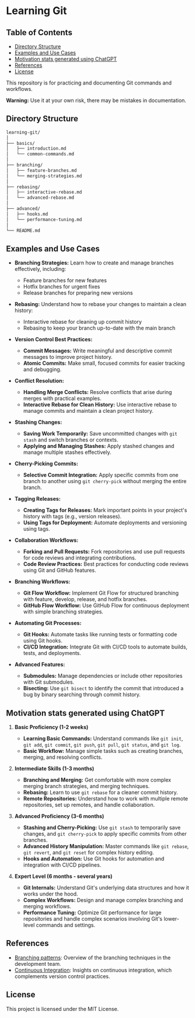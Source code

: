 # Learning Git

## Table of Contents

- [Directory Structure](#directory-structure)
- [Examples and Use Cases](#examples-and-use-cases)
- [Motivation stats generated using ChatGPT](#motivation-stats-generated-using-chatgpt)
- [References](#references)
- [License](#license)

This repository is for practicing and documenting Git commands and workflows.

**Warning:** Use it at your own risk, there may be mistakes in documentation.

## Directory Structure

```sh
learning-git/
│
├── basics/
│   ├── introduction.md
│   └── common-commands.md
│
├── branching/
│   ├── feature-branches.md
│   └── merging-strategies.md
│
├── rebasing/
│   ├── interactive-rebase.md
│   └── advanced-rebase.md
│
├── advanced/
│   ├── hooks.md
│   └── performance-tuning.md
│
└── README.md
```

## Examples and Use Cases

- **Branching Strategies:**
  Learn how to create and manage branches effectively, including:
  - Feature branches for new features
  - Hotfix branches for urgent fixes
  - Release branches for preparing new versions

- **Rebasing:**
  Understand how to rebase your changes to maintain a clean history:
  - Interactive rebase for cleaning up commit history
  - Rebasing to keep your branch up-to-date with the main branch

- **Version Control Best Practices:**
  - **Commit Messages:** Write meaningful and descriptive commit messages to
    improve project history.
  - **Atomic Commits:** Make small, focused commits for easier tracking and
    debugging.

- **Conflict Resolution:**
  - **Handling Merge Conflicts:** Resolve conflicts that arise during merges
    with practical examples.
  - **Interactive Rebase for Clean History:** Use interactive rebase to manage
    commits and maintain a clean project history.

- **Stashing Changes:**
  - **Saving Work Temporarily:** Save uncommitted changes with `git stash` and
    switch branches or contexts.
  - **Applying and Managing Stashes:** Apply stashed changes and manage multiple
    stashes effectively.

- **Cherry-Picking Commits:**
  - **Selective Commit Integration:** Apply specific commits from one branch to
    another using `git cherry-pick` without merging the entire branch.

- **Tagging Releases:**
  - **Creating Tags for Releases:** Mark important points in your project's
    history with tags (e.g., version releases).
  - **Using Tags for Deployment:** Automate deployments and versioning using
    tags.

- **Collaboration Workflows:**
  - **Forking and Pull Requests:** Fork repositories and use pull requests for
    code reviews and integrating contributions.
  - **Code Review Practices:** Best practices for conducting code reviews using
    Git and GitHub features.

- **Branching Workflows:**
  - **Git Flow Workflow:** Implement Git Flow for structured branching with
    feature, develop, release, and hotfix branches.
  - **GitHub Flow Workflow:** Use GitHub Flow for continuous deployment with
    simple branching strategies.

- **Automating Git Processes:**
  - **Git Hooks:** Automate tasks like running tests or formatting code using
    Git hooks.
  - **CI/CD Integration:** Integrate Git with CI/CD tools to automate builds,
    tests, and deployments.

- **Advanced Features:**
  - **Submodules:** Manage dependencies or include other repositories with Git
    submodules.
  - **Bisecting:** Use `git bisect` to identify the commit that introduced a bug
    by binary searching through commit history.

## Motivation stats generated using ChatGPT

1. **Basic Proficiency (1-2 weeks)**

    - **Learning Basic Commands:** Understand commands like `git init`,
      `git add`, `git commit`, `git push`, `git pull`, `git status`, and
      `git log`.
    - **Basic Workflow:** Manage simple tasks such as creating branches,
      merging, and resolving conflicts.

2. **Intermediate Skills (1-3 months)**

    - **Branching and Merging:** Get comfortable with more complex merging
      branch strategies, and merging techniques.
    - **Rebasing:** Learn to use `git rebase` for a cleaner commit history.
    - **Remote Repositories:** Understand how to work with multiple remote
      repositories, set up remotes, and handle collaboration.

3. **Advanced Proficiency (3-6 months)**

    - **Stashing and Cherry-Picking:** Use `git stash` to temporarily save
      changes, and `git cherry-pick` to apply specific commits from other
      branches.
    - **Advanced History Manipulation:** Master commands like `git rebase`,
      `git revert`, and `git reset` for complex history editing.
    - **Hooks and Automation:** Use Git hooks for automation and integration
      with CI/CD pipelines.

4. **Expert Level (6 months - several years)**

    - **Git Internals:** Understand Git's underlying data structures and how
      it works under the hood.
    - **Complex Workflows:** Design and manage complex branching and merging
      workflows.
    - **Performance Tuning:** Optimize Git performance for large repositories
      and handle complex scenarios involving Git's lower-level commands and
      settings.

## References

- [Branching patterns](https://www.martinfowler.com/articles/branching-patterns.html): Overview of the branching techniques in the development team.
- [Continuous Integration](https://martinfowler.com/articles/continuousIntegration.html): Insights on continuous integration, which complements version control practices.

## License

This project is licensed under the MIT License.

